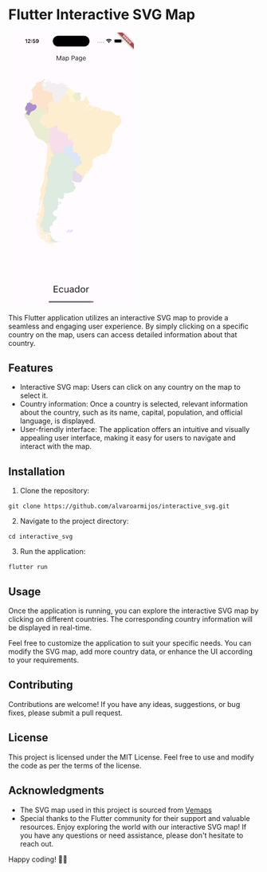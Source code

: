 # Flutter Interactive SVG Map

<img src="./docs/image.png" style="height: 50%; width:50%;"/>

This Flutter application utilizes an interactive SVG map to provide a seamless and engaging user experience. By simply clicking on a specific country on the map, users can access detailed information about that country.

## Features

- Interactive SVG map: Users can click on any country on the map to select it.
- Country information: Once a country is selected, relevant information about the country, such as its name, capital, population, and official language, is displayed.
- User-friendly interface: The application offers an intuitive and visually appealing user interface, making it easy for users to navigate and interact with the map.

## Installation

1. Clone the repository:

```
git clone https://github.com/alvaroarmijos/interactive_svg.git

```
2. Navigate to the project directory:

```
cd interactive_svg

```
3. Run the application:
```
flutter run

```
## Usage

Once the application is running, you can explore the interactive SVG map by clicking on different countries. The corresponding country information will be displayed in real-time.

Feel free to customize the application to suit your specific needs. You can modify the SVG map, add more country data, or enhance the UI according to your requirements.

## Contributing
Contributions are welcome! If you have any ideas, suggestions, or bug fixes, please submit a pull request.

## License
This project is licensed under the MIT License. Feel free to use and modify the code as per the terms of the license.

## Acknowledgments
- The SVG map used in this project is sourced from [Vemaps](https://vemaps.com/)
- Special thanks to the Flutter community for their support and valuable resources.
Enjoy exploring the world with our interactive SVG map! If you have any questions or need assistance, please don't hesitate to reach out.

Happy coding! 🚀✨

